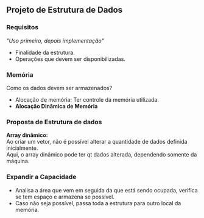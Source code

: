 ## Projeto de Estrutura de Dados

### Requisitos
_"Uso primeiro, depois implementação"_
- Finalidade da estrutura. <br>
- Operações que devem ser disponibilizadas.

### Memória
Como os dados devem ser armazenados? <br>
- Alocação de memória: Ter controle da memória utilizada.
- **Alocação Dinâmica de Memória**

### Proposta de Estrutura de dados
**Array dinâmico:**
<br> Ao criar um vetor, não é possível alterar a quantidade de dados definida inicialmente.
<br> Aqui, o array dinâmico pode ter qt dados alterada, dependendo somente da máquina.

### Expandir a Capacidade
- Analisa a área que vem em seguida da que está sendo ocupada, verifica se tem espaço e armazena se possível.
- Caso não seja possível, passa toda a estrutura para outro local da memória.

